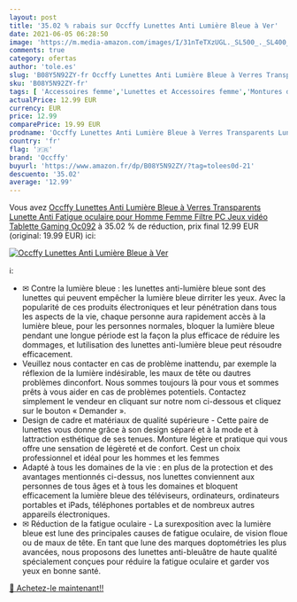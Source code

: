 ```yaml
---
layout: post
title: '35.02 % rabais sur Occffy Lunettes Anti Lumière Bleue à Ver'
date: 2021-06-05 06:28:50
image: 'https://m.media-amazon.com/images/I/31nTeTXzUGL._SL500_._SL400_.jpg'
comments: true
category: ofertas
author: 'tole.es'
slug: 'B08Y5N92ZY-fr Occffy Lunettes Anti Lumière Bleue à Verres Transparents...'
sku: 'B08Y5N92ZY-fr'
tags: [ 'Accessoires femme','Lunettes et Accessoires femme','Montures de lunettes femme','Vêtements','Vêtements femme','occffy', ]
actualPrice: 12.99 EUR
currency: EUR
price: 12.99
comparePrice: 19.99 EUR
prodname: 'Occffy Lunettes Anti Lumière Bleue à Verres Transparents Lunette Anti Fatigue oculaire pour Homme Femme Filtre PC  Jeux vidéo  Tablette  Gaming Oc092'
country: 'fr'
flag: '🇫🇷'
brand: 'Occffy'
buyurl: 'https://www.amazon.fr/dp/B08Y5N92ZY/?tag=tolees0d-21'
descuento: '35.02'
average: '12.99'
---
```


Vous avez [Occffy Lunettes Anti Lumière Bleue à Verres Transparents Lunette Anti Fatigue oculaire pour Homme Femme Filtre PC  Jeux vidéo  Tablette  Gaming Oc092](https://www.amazon.fr/dp/B08Y5N92ZY/?tag=tolees0d-21)  à  35.02 % de réduction, prix final  12.99 EUR (original: 19.99 EUR) ici:

[![Occffy Lunettes Anti Lumière Bleue à Ver](https://m.media-amazon.com/images/I/31nTeTXzUGL._SL500_._SL400_.jpg)](https://www.amazon.fr/dp/B08Y5N92ZY/?tag=tolees0d-21)

ℹ️:

- ✉ Contre la lumière bleue : les lunettes anti-lumière bleue sont des lunettes qui peuvent empêcher la lumière bleue dirriter les yeux. Avec la popularité de ces produits électroniques et leur pénétration dans tous les aspects de la vie, chaque personne aura rapidement accès à la lumière bleue, pour les personnes normales, bloquer la lumière bleue pendant une longue période est la façon la plus efficace de réduire les dommages, et lutilisation des lunettes anti-lumière bleue peut résoudre efficacement.
- Veuillez nous contacter en cas de problème inattendu, par exemple la réflexion de la lumière indésirable, les maux de tête ou dautres problèmes dinconfort. Nous sommes toujours là pour vous et sommes prêts à vous aider en cas de problèmes potentiels. Contactez simplement le vendeur en cliquant sur notre nom ci-dessous et cliquez sur le bouton « Demander ».
- Design de cadre et matériaux de qualité supérieure - Cette paire de lunettes vous donne grâce à son design séparé et à la mode et à lattraction esthétique de ses tenues. Monture légère et pratique qui vous offre une sensation de légèreté et de confort. Cest un choix professionnel et idéal pour les hommes et les femmes
- Adapté à tous les domaines de la vie : en plus de la protection et des avantages mentionnés ci-dessus, nos lunettes conviennent aux personnes de tous âges et à tous les domaines et bloquent efficacement la lumière bleue des téléviseurs, ordinateurs, ordinateurs portables et iPads, téléphones portables et de nombreux autres appareils électroniques.
- ✉ Réduction de la fatigue oculaire - La surexposition avec la lumière bleue est lune des principales causes de fatigue oculaire, de vision floue ou de maux de tête. En tant que lune des marques doptométries les plus avancées, nous proposons des lunettes anti-bleuâtre de haute qualité spécialement conçues pour réduire la fatigue oculaire et garder vos yeux en bonne santé.

[🛒 Achetez-le maintenant!!](https://www.amazon.fr/dp/B08Y5N92ZY/?tag=tolees0d-21)

